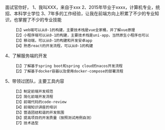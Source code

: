 面试官你好，
1、我叫XXX，来自于xxx
2、2015年毕业于xxxx，计算机专业，统招、本科学士学位
3、7年多的工作经验，让我在前端方向上积累了不少的专业知识，也掌握了不少的专业技能
```
    【1】web端可以从0-1的构建，主要技术栈是vue全家桶，并了解vue原理
    【2】小程序端可以从0-1的构建，主要技术栈是uni-app，当然原生小程序也可以
    【3】移动端，可以从0-1的构建和开发安卓app
    【4】熟悉react的开发流程，可以从0-1的构建
```
4、了解服务端的开发
```
    【1】了解基于spring boot和spring cloud的nacos开发流程
    【2】了解基于docker容器以及使用docker-compose的部署流程
```
5、带领过团队，主要工具内容
```
    【1】制定前端开发规范
    【2】简化前端开发流程
    【3】前端代码的code-review
    【4】前端知识讲座的培训
    【5】营造团结和谐的开发氛围
    【6】提高项目的开发质量（按照测试用例自测）
    【7】技术选型
```